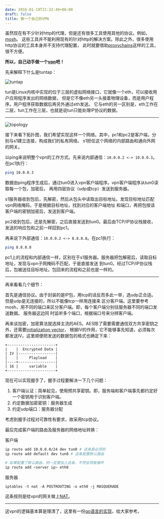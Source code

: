 ```yaml
---
date: 2016-01-19T21:32:49+08:00
draft: false
title: 做一个自己的VPN
---
```


虽然现在有不少针对http的代理，但是还有很多工具使用其他的协议。例如，[mosh](https://mosh.mit.edu/)。
这些工具并不能利用现有的针对http的解决方案。除此之外，很多使用http协议的工具本身并不支持代理配置，
此时就要借助[proxychains](https://github.com/rofl0r/proxychains-ng)这样的工具，很不方便。

__所以，自己动手做一个[vpn](https://en.wikipedia.org/wiki/Virtual_private_network)吧！__

先来解释下什么是tuntap：

![tuntap](/images/2016/01/tuntap.svg)

tun是Linux内核中实现的位于三层的虚拟网络接口，它就像一个eth，可以接收用户应用程序发出的网络数据，
但是它不像eth另一头接着物理设备，而是用户程序。用户程序获取数据后再另外通过eth发送。
它与eth的另一区别是，eth工作在二层，tun工作在三层，也就是说tun只能处理IP协议的数据。

---

![topology](/images/2016/01/vpn-topology.svg)

接下来看下拓扑图，我们希望实现这样一个网络。其中，pc1和pc2是客户端，分别与s1建立连接，构成我们的私有网络。
s1担任这个网络的内部路由和通向外网的网关。

以ping来说明整个vpn的工作方式。先来说内部通信：`10.0.0.2 <-> 10.0.0.3`。在pc1执行：

```bash
ping 10.0.0.3
```

数据由ping程序生成后，通过tun0进入vpn客户端程序。vpn客户端程序从tun0读取每一个包，加密后，
再用四层协议（udp或tcp）发送到服务器。

s1服务器收到包后，先解密，然后从包头中读取出目标地址。发现目标地址匹配vpn网络掩码，于是根据目标地址，找到对应的客户端地址
和端口，再把包按该客户端的密钥加密后，发送到客户端。

pc2收到包后，还是先解密，之后直接发送到tun0。最后由TCP/IP协议栈接收，发送的响应包和之前一样回到pc1。

再来说下外部通信：`10.0.0.2 <-> 8.8.8.8`。在pc1执行：

```bash
ping 8.8.8.8
```

pc1上的流程和内部通信一样，区别在于s1服务器。服务器把包解密后，读取目标地址，发现与vpn子网掩码不匹配，于是直接发送
到tun0。经过TCP/IP协议栈后，包被送往目标地址。包回来的流程和之前也是一样的。

---

再来看看几个细节：

首先是通信协议。由于封装的是IP包，用tcp的话反而多此一举，选udp正合适。但是udp是无连接的，所以不能像tcp一样用连接来
区分客户端。这里要参考mosh，用不同的端口来区分客户端。即，每个客户端分别往服务器不同的端口发送数据。 服务器这边同
时监听多个端口，根据端口号来分辨客户端。

再来谈加密，加密算法就选择主流的AES。AES除了需要需要通信双方共享密钥之外，还需要[initialization vector](https://en.wikipedia.org/wiki/Initialization_vector)，
根据IV的作用，它不能够事先知道，必须每次都发送IV。这里顺便把发送的数据包的格式也确定下来：

```nil
+----------------------+
|    |  Encrypted Data |
| IV |-----------------|
|    |     Playload    |
|----+-----------------|
| 16 |     variable    |
+----------------------+
```

现在可以实现握手了，握手过程要解决一下几个问题：

1. 客户端认证：简单起见，使用预共享密钥。即，服务端和客户端事先都约定好一个密钥用于识别客户端。
2. 约定数据加密密钥：服务器生成
3. 约定udp端口：服务器分配

考虑到握手过程对可靠性有要求，故采用tcp协议。

最后完成客户端的路由及服务器的网络地址转换：

客户端

```bash
ip route add 10.0.0.0/24 dev tun0 # 这条是必须的
ip route add default dev tun0 # 这条配置默认路由

# 如果配置了默认路由，则一定要加上这条，不然会导致循环
ip route add <server ip> eth0
```

服务器

```
iptables -t nat -A POSTROUTING -o eth0 -j MASQUERADE
```
这条规则是给vpn的网关做上[NAT](https://en.wikipedia.org/wiki/Network_address_translation)。

---

这vpn的逻辑基本算是理清了，这里有一份[go语言的实现](https://github.com/cirias/myvpn)，给大家参考。
